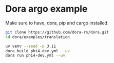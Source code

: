 # Dora argo example

Make sure to have, dora, pip and cargo installed.

```bash
git clone https://github.com/dora-rs/dora.git
cd dora/examples/translation

uv venv --seed -p 3.11
dora build phi4-dev.yml --uv
dora run phi4-dev.yml --uv
```
